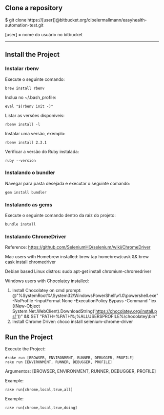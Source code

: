 
## Clone a repository

$ git clone https://[user]]@bitbucket.org/cibelermallmann/easyhealth-automation-test.git

[user] = nome do usuário no bitbucket

----

## Install the Project


### Instalar rbenv ###
Execute o seguinte comando:
```shell
brew install rbenv
```

Inclua no ~/.bash_profile:
```shell
eval "$(rbenv init -)"
```

Listar as versões disponíveis:
```shell
rbenv install -l
```

Instalar uma versão, exemplo:
```shell
rbenv install 2.3.1
```

Verificar a versão do Ruby instalada:
```shell
ruby --version
```

### Instalando o bundler ###
Navegar para pasta desejada e executar o seguinte comando:
```shell
gem install bundler
```

### Instalando as gems ###
Execute o seguinte comando dentro da raiz do projeto:
```shell
bundle install
```

### Instalando ChromeDriver

Reference: https://github.com/SeleniumHQ/selenium/wiki/ChromeDriver

Mac users with Homebrew installed: 
brew tap homebrew/cask && brew cask install chromedriver

Debian based Linux distros: 
sudo apt-get install chromium-chromedriver

Windows users with Chocolatey installed: 
1. Install Chocolatey on cmd prompt:
@"%SystemRoot%\System32\WindowsPowerShell\v1.0\powershell.exe" -NoProfile -InputFormat None -ExecutionPolicy Bypass -Command "iex ((New-Object System.Net.WebClient).DownloadString('https://chocolatey.org/install.ps1'))" && SET "PATH=%PATH%;%ALLUSERSPROFILE%\chocolatey\bin"
2. Install Chrome Driver:
 choco install selenium-chrome-driver


## Run the Project

Execute the Project: 
```shell
#rake run [BROWSER, ENVIRONMENT, RUNNER, DEBUGGER, PROFILE]
rake run [ENVIRONMENT, RUNNER, DEBUGGER, PROFILE]
```

Argumentos: [BROWSER, ENVIRONMENT, RUNNER, DEBUGGER, PROFILE]

Example:
```shell
rake run[chrome,local,true,all]
```

Example:
```shell
rake run[chrome,local,true,doing]
```